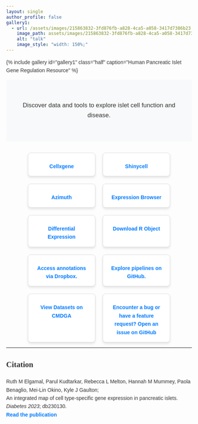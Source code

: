 ```yaml
---
layout: single
author_profile: false
gallery1:
  - url: /assets/images/215863832-3fd876fb-a828-4ca5-a058-3417d7386b23.png
    image_path: assets/images/215863832-3fd876fb-a828-4ca5-a058-3417d7386b23.png
    alt: "talk"
    image_style: "width: 150%;"
---
```

<!-- Include Font Awesome for icons -->
<link href="https://cdnjs.cloudflare.com/ajax/libs/font-awesome/6.0.0-beta3/css/all.min.css" rel="stylesheet">

<style>
  body {
    font-family: 'Arial', sans-serif;
    line-height: 1.6;
    color: #333;
  }
  h1, h2, h3 {
    font-family: 'Georgia', serif;
  }
  a {
    color: #007BFF;
    text-decoration: none;
    font-weight: bold;
  }
  a:hover {
    color: #0056b3;
    text-decoration: underline;
  }
  .hero-banner {
    background-color: #f8f9fa;
    padding: 40px;
    text-align: center;
    margin-bottom: 30px;
  }
  .hero-banner h1 {
    font-size: 2.5em;
    margin-bottom: 10px;
  }
  .hero-banner p {
    font-size: 1.2em;
  }
  .card-container {
    display: flex;
    flex-wrap: wrap;
    gap: 20px;
    justify-content: center;
  }
  .card {
    border: 1px solid #ddd;
    padding: 15px;
    border-radius: 8px;
    width: 30%;
    box-shadow: 0 4px 6px rgba(0, 0, 0, 0.1);
    text-align: center;
    background-color: #fff;
  }
  .card h3 {
    margin: 10px 0;
    font-size: 1.2em;
  }
  .card i {
    font-size: 2em;
    margin-bottom: 10px;
    color: #007BFF;
  }
  .card a {
    display: block;
    margin-top: 10px;
  }
</style>
{% include gallery id="gallery1" class="half" caption="Human Pancreatic Islet Gene Regulation Resource" %}
<div class="hero-banner">
  <p>Discover data and tools to explore islet cell function and disease.</p>
</div>

<div class="card-container">
  <!-- Cellxgene -->
  <div class="card">
    <i class="fas fa-dna"></i>
    <a href="http://tools.cmdga.org/view/hpap_rna_cellxgene.h5ad" target="_blank">Cellxgene</a>
  </div>

  <!-- Shinycell -->
  <div class="card">
    <i class="fas fa-chart-bar"></i>
    <a href="http://tools.cmdga.org/islet-rna-hpap-browser/" target="_blank">Shinycell</a>
  </div>

  <!-- Azimuth -->
  <div class="card">
    <i class="fas fa-map-marked-alt"></i>
    <a href="http://tools.cmdga.org" target="_blank">Azimuth</a>
  </div>

  <!-- Expression Browser -->
  <div class="card">
    <i class="fas fa-search"></i>
    <a href="http://tools.cmdga.org/isletHPAP-expression/" target="_blank">Expression Browser</a>
  </div>

  <!-- Differential Expression Browser -->
  <div class="card">
    <i class="fas fa-exchange-alt"></i>
    <a href="http://tools.cmdga.org/isletHPAP-deseq/" target="_blank">Differential Expression</a>
  </div>

  <!-- Processed Files -->
  <div class="card">
    <i class="fas fa-file-alt"></i>
    <a href="https://islet-hpap.s3.us-west-2.amazonaws.com/hpap_islet_scRNAseq.rds" target="_blank">Download R Object</a>
  </div>

  <!-- Cell Type Annotations -->
  <div class="card">
    <i class="fas fa-table"></i>
    <a href="https://www.dropbox.com/sh/k4uz72wxkxas1s9/AAA4tdLZXckXHh7b_LSnmLoGa?dl=0" target="_blank">Access annotations via Dropbox.</a>
  </div>

  <!-- Analysis Pipelines -->
  <div class="card">
    <i class="fas fa-code"></i>
    <a href="https://github.com/Gaulton-Lab/HPAP-scRNA-seq" target="_blank">Explore pipelines on GitHub.</a>
  </div>

  <!-- CMDGA Data -->
  <div class="card">
    <i class="fas fa-database"></i>
    <a href="https://cmdga.org/publications/22fa8a27-8272-40fe-9aed-26bf14c40038/" target="_blank">View Datasets on CMDGA</a>
  </div>

  <!-- Getting Help -->
  <div class="card">
    <i class="fas fa-question-circle"></i>
    <a href="https://github.com/Gaulton-Lab/HPAP-scRNA-seq/issues" target="_blank">Encounter a bug or have a feature request? Open an issue on GitHub</a>
  </div>
</div>

---

## **Citation**

Ruth M Elgamal, Parul Kudtarkar, Rebecca L Melton, Hannah M Mummey, Paola Benaglio, Mei-Lin Okino, Kyle J Gaulton;  
An integrated map of cell type-specific gene expression in pancreatic islets. *Diabetes 2023*; db230130.  
[**Read the publication**](https://doi.org/10.2337/db23-0130)
